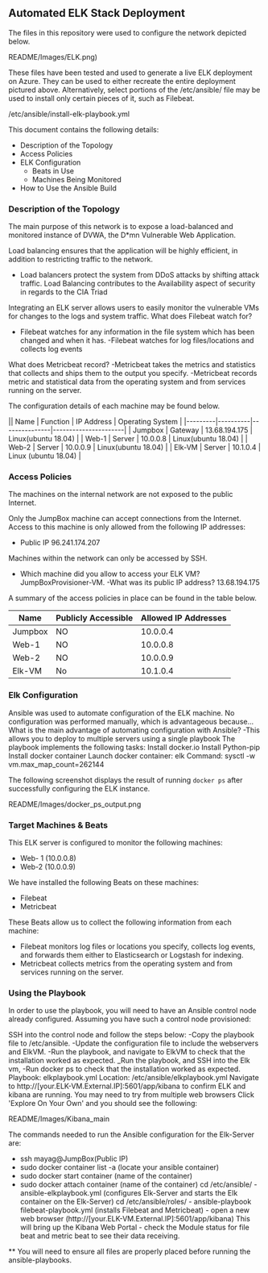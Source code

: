 ## Automated ELK Stack DeploymentThe files in this repository were used to configure the network depicted below.README/Images/ELK.png)These files have been tested and used to generate a live ELK deployment on Azure. They can be used to either recreate the entire deployment pictured above. Alternatively, select portions of the /etc/ansible/  file may be used to install only certain pieces of it, such as Filebeat./etc/ansible/install-elk-playbook.ymlThis document contains the following details:- Description of the Topology- Access Policies- ELK Configuration  - Beats in Use  - Machines Being Monitored- How to Use the Ansible Build### Description of the TopologyThe main purpose of this network is to expose a load-balanced and monitored instance of DVWA, the D*mn Vulnerable Web Application.Load balancing ensures that the application will be highly efficient, in addition to restricting traffic to the network.- Load balancers protect the system from DDoS attacks by shifting attack traffic. Load Balancing contributes to the Availability aspect of security in regards to the CIA TriadIntegrating an ELK server allows users to easily monitor the vulnerable VMs for changes to the logs and system traffic.What does Filebeat watch for?- Filebeat watches for any information in the file system which has been changed and when it has.-Filebeat watches for log files/locations and collects log eventsWhat does Metricbeat record?-Metricbeat takes the metrics and statistics that collects and ships them to the output you specify.-Metricbeat records metric and statistical data from the operating system and from services running on the server.The configuration details of each machine may be found below.|| Name    | Function | IP Address    | Operating System     ||---------|----------|---------------|----------------------|| Jumpbox | Gateway  | 13.68.194.175 | Linux(ubuntu 18.04)  || Web-1   | Server   | 10.0.0.8      | Linux(ubuntu 18.04)  || Web-2   | Server   | 10.0.0.9      | Linux(ubuntu 18.04)  || Elk-VM  | Server   | 10.1.0.4      | Linux (ubuntu 18.04) |### Access PoliciesThe machines on the internal network are not exposed to the public Internet. Only the JumpBox machine can accept connections from the Internet. Access to this machine is only allowed from the following IP addresses:- Public IP 96.241.174.207Machines within the network can only be accessed by SSH.- Which machine did you allow to access your ELK VM? JumpBoxProvisioner-VM.-What was its public IP address? 13.68.194.175A summary of the access policies in place can be found in the table below.| Name    | Publicly Accessible | Allowed IP Addresses ||---------|---------------------|---------------------|| Jumpbox | NO                  | 10.0.0.4            || Web-1   | NO                  | 10.0.0.8            || Web-2   | NO                  | 10.0.0.9            || Elk-VM  | No                  | 10.1.0.4            |### Elk ConfigurationAnsible was used to automate configuration of the ELK machine. No configuration was performed manually, which is advantageous because...What is the main advantage of automating configuration with Ansible?-This allows you to deploy to multiple servers using a single playbookThe playbook implements the following tasks:Install docker.ioInstall Python-pipInstall docker containerLaunch docker container: elkCommand: sysctl -w vm.max_map_count=262144The following screenshot displays the result of running `docker ps` after successfully configuring the ELK instance.README/Images/docker_ps_output.png### Target Machines & BeatsThis ELK server is configured to monitor the following machines:- Web- 1 (10.0.0.8)- Web-2 (10.0.0.9)We have installed the following Beats on these machines:- Filebeat- MetricbeatThese Beats allow us to collect the following information from each machine:-  Filebeat monitors log files or locations you specify, collects log events, and forwards them either to Elasticsearch or Logstash for indexing.- Metricbeat collects metrics from the operating system and from services running on the server.### Using the PlaybookIn order to use the playbook, you will need to have an Ansible control node already configured. Assuming you have such a control node provisioned: SSH into the control node and follow the steps below:-Copy the playbook file to /etc/ansible.-Update the configuration file to include the webservers and ElkVM.-Run the playbook, and navigate to ElkVM to check that the installation worked as expected._Run the playbook, and SSH into the Elk vm, -Run docker ps to check that the installation worked as expected. Playbook: elkplaybook.yml Location: /etc/ansible/elkplaybook.yml Navigate to http://[your.ELK-VM.External.IP]:5601/app/kibana to confirm ELK and kibana are running. You may need to try from multiple web browsers Click 'Explore On Your Own' and you should see the following:README/Images/Kibana_mainThe commands needed to run the Ansible configuration for the Elk-Server are:- ssh mayag@JumpBox(Public IP)- sudo docker container list -a (locate your ansible container)- sudo docker start container (name of the container)- sudo docker attach container (name of the container)cd /etc/ansible/ - ansible-elkplaybook.yml (configures Elk-Server and starts the Elk container on the Elk-Server) cd /etc/ansible/roles/ - ansible-playbook filebeat-playbook.yml (installs Filebeat and Metricbeat) - open a new web browser (http://[your.ELK-VM.External.IP]:5601/app/kibana) This will bring up the Kibana Web Portal - check the Module status for file beat and metric beat to see their data receiving.** You will need to ensure all files are properly placed before running the ansible-playbooks.